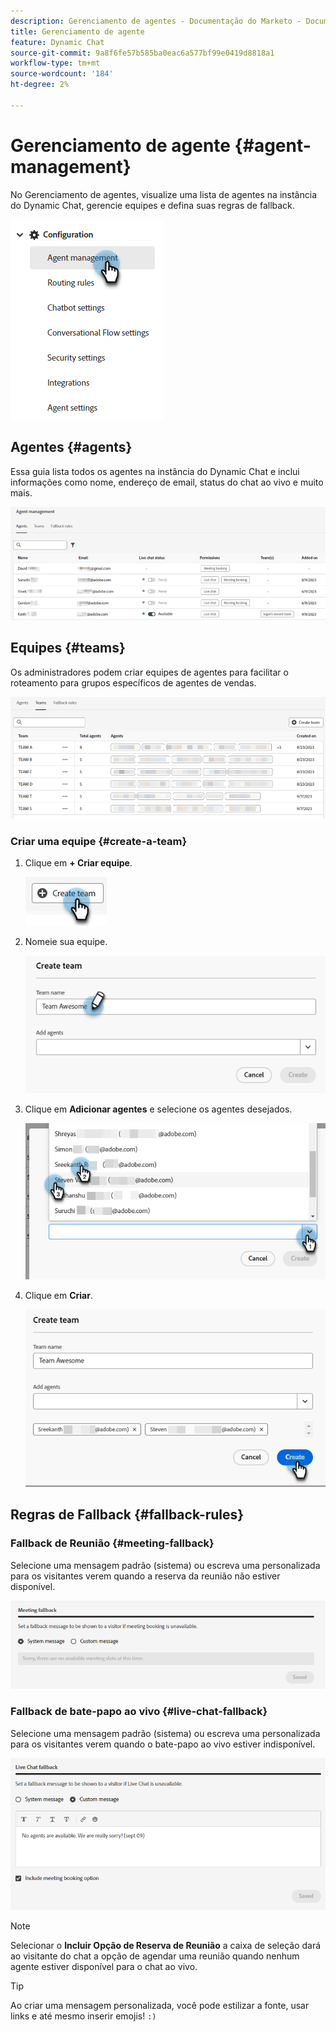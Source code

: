 ```yaml
---
description: Gerenciamento de agentes - Documentação do Marketo - Documentação do produto
title: Gerenciamento de agente
feature: Dynamic Chat
source-git-commit: 9a8f6fe57b585ba0eac6a577bf99e0419d8818a1
workflow-type: tm+mt
source-wordcount: '184'
ht-degree: 2%

---
```


# Gerenciamento de agente {#agent-management}

No Gerenciamento de agentes, visualize uma lista de agentes na instância do Dynamic Chat, gerencie equipes e defina suas regras de fallback.

![](assets/agent-management-1.png)

## Agentes {#agents}

Essa guia lista todos os agentes na instância do Dynamic Chat e inclui informações como nome, endereço de email, status do chat ao vivo e muito mais.

![](assets/agent-management-2.png)

## Equipes {#teams}

Os administradores podem criar equipes de agentes para facilitar o roteamento para grupos específicos de agentes de vendas.

![](assets/agent-management-3.png)

### Criar uma equipe {#create-a-team}

1. Clique em **+ Criar equipe**.

   ![](assets/agent-management-4.png)

1. Nomeie sua equipe.

   ![](assets/agent-management-5.png)

1. Clique em **Adicionar agentes** e selecione os agentes desejados.

   ![](assets/agent-management-6.png)

1. Clique em **Criar**.

   ![](assets/agent-management-7.png)

## Regras de Fallback {#fallback-rules}

### Fallback de Reunião {#meeting-fallback}

Selecione uma mensagem padrão (sistema) ou escreva uma personalizada para os visitantes verem quando a reserva da reunião não estiver disponível.

![](assets/agent-management-8.png)

### Fallback de bate-papo ao vivo {#live-chat-fallback}

Selecione uma mensagem padrão (sistema) ou escreva uma personalizada para os visitantes verem quando o bate-papo ao vivo estiver indisponível.

![](assets/agent-management-9.png)

>[!NOTE]
>
>Selecionar o **Incluir Opção de Reserva de Reunião** a caixa de seleção dará ao visitante do chat a opção de agendar uma reunião quando nenhum agente estiver disponível para o chat ao vivo.

>[!TIP]
>
>Ao criar uma mensagem personalizada, você pode estilizar a fonte, usar links e até mesmo inserir emojis! `:)`

